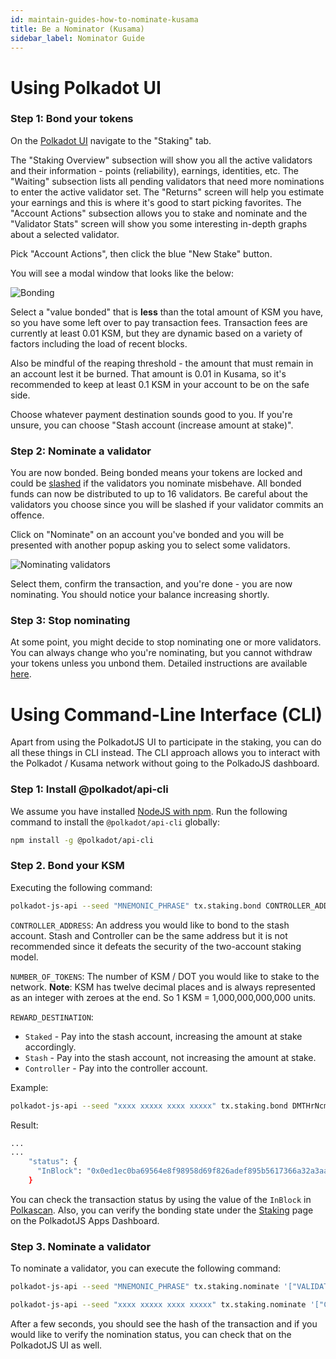 ```yaml
---
id: maintain-guides-how-to-nominate-kusama
title: Be a Nominator (Kusama)
sidebar_label: Nominator Guide
---
```


# Using Polkadot UI

### Step 1: Bond your tokens

On the [Polkadot UI](https://polkadot.js.org/apps) navigate to the "Staking" tab.

The "Staking Overview" subsection will show you all the active validators and their information - points (reliability), earnings, identities, etc. The "Waiting" subsection lists all pending validators that need more nominations to enter the active validator set. The "Returns" screen will help you estimate your earnings and this is where it's good to start picking favorites. The "Account Actions" subsection allows you to stake and nominate and the "Validator Stats" screen will show you some interesting in-depth graphs about a selected validator.

Pick "Account Actions", then click the blue "New Stake" button.

You will see a modal window that looks like the below:

![Bonding](/img/NPoS/nominate2.png)

Select a "value bonded" that is **less** than the total amount of KSM you have, so you have some left over to pay transaction fees. Transaction fees are currently at least 0.01 KSM, but they are dynamic based on a variety of factors including the load of recent blocks.

Also be mindful of the reaping threshold - the amount that must remain in an account lest it be burned. That amount is 0.01 in Kusama, so it's recommended to keep at least 0.1 KSM in your account to be on the safe side.

Choose whatever payment destination sounds good to you. If you're unsure, you can choose "Stash account (increase amount at stake)".

### Step 2: Nominate a validator

You are now bonded. Being bonded means your tokens are locked and could be [slashed](learn-staking#slashing) if the validators you nominate misbehave. All bonded funds can now be distributed to up to 16 validators. Be careful about the validators you choose since you will be slashed if your validator commits an offence.

Click on "Nominate" on an account you've bonded and you will be presented with another popup asking you to select some validators.

![Nominating validators](/img/NPoS/nominate.png)

Select them, confirm the transaction, and you're done - you are now nominating. You should notice your balance increasing shortly.

### Step 3: Stop nominating

At some point, you might decide to stop nominating one or more validators. You can always change who you're nominating, but you cannot withdraw your tokens unless you unbond them. Detailed instructions are available [here](maintain-guides-how-to-unbond).

# Using Command-Line Interface (CLI) 

Apart from using the PolkadotJS UI to participate in the staking, you can do all these things in CLI instead. The CLI approach allows you to interact with the Polkadot / Kusama network without going to the PolkadoJS dashboard.

### Step 1: Install @polkadot/api-cli

We assume you have installed [NodeJS with npm](https://nodejs.org). Run the following command to install the `@polkadot/api-cli` globally:

```bash
npm install -g @polkadot/api-cli
```

### Step 2. Bond your KSM

Executing the following command:

```bash
polkadot-js-api --seed "MNEMONIC_PHRASE" tx.staking.bond CONTROLLER_ADDRESS NUMBER_OF_TOKENS REWARD_DESTINATION --ws WEBSOCKET_ENDPOINT
```

`CONTROLLER_ADDRESS`: An address you would like to bond to the stash account. Stash and Controller can be the same address but it is not recommended since it defeats the security of the two-account staking model.

`NUMBER_OF_TOKENS`: The number of KSM / DOT you would like to stake to the network. **Note**: KSM has twelve decimal places and is always represented as an integer with zeroes at the end. So 1 KSM = 1,000,000,000,000 units.

`REWARD_DESTINATION`: 
- `Staked` - Pay into the stash account, increasing the amount at stake accordingly.
- `Stash` - Pay into the stash account, not increasing the amount at stake.
- `Controller` - Pay into the controller account.

Example:

```bash
polkadot-js-api --seed "xxxx xxxxx xxxx xxxxx" tx.staking.bond DMTHrNcmA8QbqRS4rBq8LXn8ipyczFoNMb1X4cY2WD9tdBX 1000000000000 Staked --ws wss://kusama-rpc.polkadot.io/
```

Result:
```bash
...
...
    "status": {
      "InBlock": "0x0ed1ec0ba69564e8f98958d69f826adef895b5617366a32a3aa384290e98514e"
    }
```

You can check the transaction status by using the value of the `InBlock` in [Polkascan](https://polkascan.io/pre/kusama). Also, you can verify the bonding state under the [Staking](https://polkadot.js.org/apps/#/staking/actions) page on the PolkadotJS Apps Dashboard.


### Step 3. Nominate a validator 


To nominate a validator, you can execute the following command:

```bash
polkadot-js-api --seed "MNEMONIC_PHRASE" tx.staking.nominate '["VALIDATOR_ADDRESS"]' --ws WS_ENDPOINT
```

```bash
polkadot-js-api --seed "xxxx xxxxx xxxx xxxxx" tx.staking.nominate '["CmD9vaMYoiKe7HiFnfkftwvhKbxN9bhyjcDrfFRGbifJEG8","E457XaKbj2yTB2URy8N4UuzmyuFRkcdxYs67UvSgVr7HyFb"]' --ws wss://kusama-rpc.polkadot.io/
```

After a few seconds, you should see the hash of the transaction and if you would like to verify the nomination status, you can check that on the PolkadotJS UI as well.
